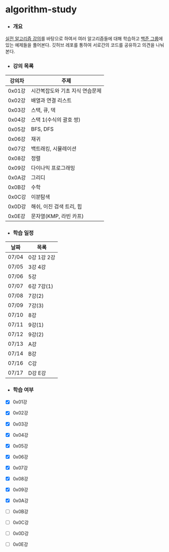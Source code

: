# algorithm-study

- ### 개요

[실전 알고리즘 강의](https://blog.encrypted.gg/category/%EA%B0%95%EC%A2%8C/%EC%8B%A4%EC%A0%84%20%EC%95%8C%EA%B3%A0%EB%A6%AC%EC%A6%98)를 바탕으로 하여서 여러 알고리즘들에 대해 학습하고 [백준 그룹](https://www.acmicpc.net/group/4490)에 있는 예제들을 풀어본다. 깃허브 레포를 통하여 서로간의 코드를 공유하고 의견을 나눠본다.

- ### 강의 목록

 강의차 | 주제 
------------ | -------------
0x01강 | 시간복잡도와 기초 지식 연습문제
0x02강 | 배열과 연결 리스트
0x03강 | 스택, 큐, 덱
0x04강 | 스택 1(수식의 괄호 쌍)
0x05강 | BFS, DFS 
0x06강 | 재귀 
0x07강 | 백트래킹, 시뮬레이션
0x08강 | 정렬
0x09강 | 다이나믹 프로그래밍
0x0A강 | 그리디
0x0B강 | 수학
0x0C강 | 이분탐색
0x0D강 | 해쉬, 이진 검색 트리, 힙
0x0E강 | 문자열(KMP, 라빈 카프)

- ### 학습 일정
날짜 | 목록
------|------
07/04 | 0강 1강 2강
07/05 | 3강 4강
07/06 | 5강
07/07 | 6강 7강(1)
07/08 | 7강(2)
07/09 | 7강(3)
07/10 | 8강
07/11 | 9강(1)
07/12 | 9강(2)
07/13 | A강
07/14 | B강
07/16 | C강
07/17 | D강 E강

- ### 학습 여부

- [X] 0x01강 

- [X] 0x02강 

- [X] 0x03강 

- [X] 0x04강 

- [X] 0x05강 

- [X] 0x06강 

- [X] 0x07강 

- [X] 0x08강 

- [X] 0x09강 

- [X] 0x0A강 

- [ ] 0x0B강 

- [ ] 0x0C강 

- [ ] 0x0D강 

- [ ] 0x0E강 
